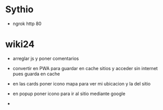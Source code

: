 # Sythio
- ngrok http 80



# wiki24

- arreglar js y poner comentarios
- convertir en PWA para guardar en cache sitios y acceder sin internet pues guarda en cache 


- en las cards poner icono mapa para ver mi ubicacion y la del sitio
- en popup poner icono para ir al sitio mediante google
-  